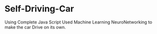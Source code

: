 # Self-Driving-Car

Using Complete Java Script
Used Machine Learning NeuroNetworking to make the car Drive on its own.
